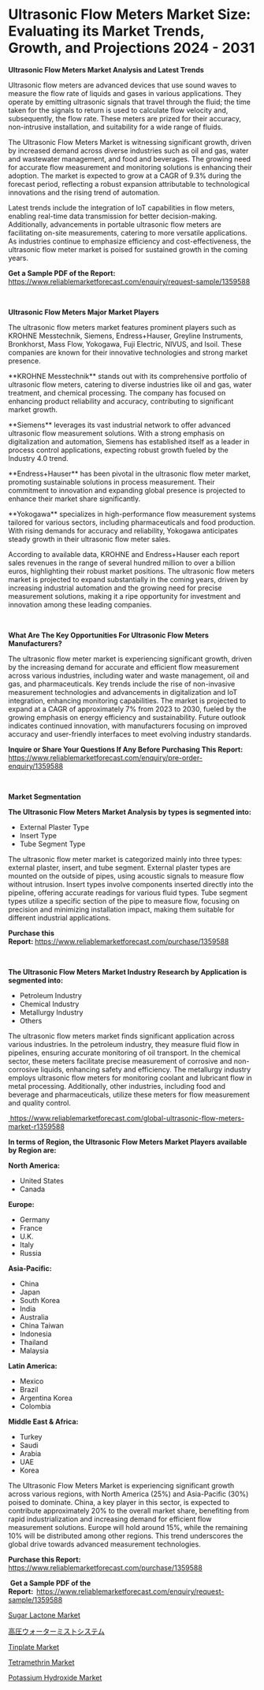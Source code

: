<p><h1>Ultrasonic Flow Meters Market Size: Evaluating its Market Trends, Growth, and Projections 2024 - 2031</h1></p><p><strong>Ultrasonic Flow Meters Market Analysis and Latest Trends</strong></p>
<p><p>Ultrasonic flow meters are advanced devices that use sound waves to measure the flow rate of liquids and gases in various applications. They operate by emitting ultrasonic signals that travel through the fluid; the time taken for the signals to return is used to calculate flow velocity and, subsequently, the flow rate. These meters are prized for their accuracy, non-intrusive installation, and suitability for a wide range of fluids.</p><p>The Ultrasonic Flow Meters Market is witnessing significant growth, driven by increased demand across diverse industries such as oil and gas, water and wastewater management, and food and beverages. The growing need for accurate flow measurement and monitoring solutions is enhancing their adoption. The market is expected to grow at a CAGR of 9.3% during the forecast period, reflecting a robust expansion attributable to technological innovations and the rising trend of automation.</p><p>Latest trends include the integration of IoT capabilities in flow meters, enabling real-time data transmission for better decision-making. Additionally, advancements in portable ultrasonic flow meters are facilitating on-site measurements, catering to more versatile applications. As industries continue to emphasize efficiency and cost-effectiveness, the ultrasonic flow meter market is poised for sustained growth in the coming years.</p></p>
<p><strong>Get a Sample PDF of the Report:&nbsp;</strong> <a href="https://www.reliablemarketforecast.com/enquiry/request-sample/1359588">https://www.reliablemarketforecast.com/enquiry/request-sample/1359588</a></p>
<p>&nbsp;</p>
<p><strong>Ultrasonic Flow Meters Major Market Players</strong></p>
<p><p>The ultrasonic flow meters market features prominent players such as KROHNE Messtechnik, Siemens, Endress+Hauser, Greyline Instruments, Bronkhorst, Mass Flow, Yokogawa, Fuji Electric, NIVUS, and Isoil. These companies are known for their innovative technologies and strong market presence.</p><p>**KROHNE Messtechnik** stands out with its comprehensive portfolio of ultrasonic flow meters, catering to diverse industries like oil and gas, water treatment, and chemical processing. The company has focused on enhancing product reliability and accuracy, contributing to significant market growth.</p><p>**Siemens** leverages its vast industrial network to offer advanced ultrasonic flow measurement solutions. With a strong emphasis on digitalization and automation, Siemens has established itself as a leader in process control applications, expecting robust growth fueled by the Industry 4.0 trend.</p><p>**Endress+Hauser** has been pivotal in the ultrasonic flow meter market, promoting sustainable solutions in process measurement. Their commitment to innovation and expanding global presence is projected to enhance their market share significantly.</p><p>**Yokogawa** specializes in high-performance flow measurement systems tailored for various sectors, including pharmaceuticals and food production. With rising demands for accuracy and reliability, Yokogawa anticipates steady growth in their ultrasonic flow meter sales.</p><p>According to available data, KROHNE and Endress+Hauser each report sales revenues in the range of several hundred million to over a billion euros, highlighting their robust market positions. The ultrasonic flow meters market is projected to expand substantially in the coming years, driven by increasing industrial automation and the growing need for precise measurement solutions, making it a ripe opportunity for investment and innovation among these leading companies.</p></p>
<p>&nbsp;</p>
<p><strong>What Are The Key Opportunities For Ultrasonic Flow Meters Manufacturers?</strong></p>
<p><p>The ultrasonic flow meter market is experiencing significant growth, driven by the increasing demand for accurate and efficient flow measurement across various industries, including water and waste management, oil and gas, and pharmaceuticals. Key trends include the rise of non-invasive measurement technologies and advancements in digitalization and IoT integration, enhancing monitoring capabilities. The market is projected to expand at a CAGR of approximately 7% from 2023 to 2030, fueled by the growing emphasis on energy efficiency and sustainability. Future outlook indicates continued innovation, with manufacturers focusing on improved accuracy and user-friendly interfaces to meet evolving industry standards.</p></p>
<p><strong>Inquire or Share Your Questions If Any Before Purchasing This Report:</strong> <a href="https://www.reliablemarketforecast.com/enquiry/pre-order-enquiry/1359588">https://www.reliablemarketforecast.com/enquiry/pre-order-enquiry/1359588</a></p>
<p>&nbsp;</p>
<p><strong>Market Segmentation</strong></p>
<p><strong>The Ultrasonic Flow Meters Market Analysis by types is segmented into:</strong></p>
<p><ul><li>External Plaster Type</li><li>Insert Type</li><li>Tube Segment Type</li></ul></p>
<p><p>The ultrasonic flow meter market is categorized mainly into three types: external plaster, insert, and tube segment. External plaster types are mounted on the outside of pipes, using acoustic signals to measure flow without intrusion. Insert types involve components inserted directly into the pipeline, offering accurate readings for various fluid types. Tube segment types utilize a specific section of the pipe to measure flow, focusing on precision and minimizing installation impact, making them suitable for different industrial applications.</p></p>
<p><strong>Purchase this Report:&nbsp;</strong><a href="https://www.reliablemarketforecast.com/purchase/1359588">https://www.reliablemarketforecast.com/purchase/1359588</a></p>
<p>&nbsp;</p>
<p><strong>The Ultrasonic Flow Meters Market Industry Research by Application is segmented into:</strong></p>
<p><ul><li>Petroleum Industry</li><li>Chemical Industry</li><li>Metallurgy Industry</li><li>Others</li></ul></p>
<p><p>The ultrasonic flow meters market finds significant application across various industries. In the petroleum industry, they measure fluid flow in pipelines, ensuring accurate monitoring of oil transport. In the chemical sector, these meters facilitate precise measurement of corrosive and non-corrosive liquids, enhancing safety and efficiency. The metallurgy industry employs ultrasonic flow meters for monitoring coolant and lubricant flow in metal processing. Additionally, other industries, including food and beverage and pharmaceuticals, utilize these meters for flow measurement and quality control.</p></p>
<p><a href="https://www.reliablemarketforecast.com/global-ultrasonic-flow-meters-market-r1359588">&nbsp;https://www.reliablemarketforecast.com/global-ultrasonic-flow-meters-market-r1359588</a></p>
<p><strong>In terms of Region, the Ultrasonic Flow Meters Market Players available by Region are:</strong></p>
<p>
    <p> <strong> North America: </strong>
        <ul>
            <li>United States</li>
            <li>Canada</li>
        </ul>
        </p> 
    <p> <strong> Europe: </strong>
        <ul>
            <li>Germany</li>
            <li>France</li>
            <li>U.K.</li>
            <li>Italy</li>
            <li>Russia</li>
        </ul>
        </p> 
    <p> <strong> Asia-Pacific: </strong>
        <ul>
            <li>China</li>
            <li>Japan</li>
            <li>South Korea</li>
            <li>India</li>
            <li>Australia</li>
            <li>China Taiwan</li>
            <li>Indonesia</li>
            <li>Thailand</li>
            <li>Malaysia</li>
        </ul>
        </p> 
    <p> <strong> Latin America: </strong>
        <ul>
            <li>Mexico</li>
            <li>Brazil</li>
            <li>Argentina Korea</li>
            <li>Colombia</li>
        </ul>
        </p> 
    <p> <strong> Middle East & Africa: </strong>
        <ul>
            <li>Turkey</li>
            <li>Saudi</li>
            <li>Arabia</li>
            <li>UAE</li>
            <li>Korea</li>
        </ul>
    </p>
    </p>
<p><p>The Ultrasonic Flow Meters Market is experiencing significant growth across various regions, with North America (25%) and Asia-Pacific (30%) poised to dominate. China, a key player in this sector, is expected to contribute approximately 20% to the overall market share, benefiting from rapid industrialization and increasing demand for efficient flow measurement solutions. Europe will hold around 15%, while the remaining 10% will be distributed among other regions. This trend underscores the global drive towards advanced measurement technologies.</p></p>
<p><strong>Purchase this Report: </strong><a href="https://www.reliablemarketforecast.com/purchase/1359588">https://www.reliablemarketforecast.com/purchase/1359588</a></p>
<p>&nbsp;<strong>Get a Sample PDF of the Report:&nbsp;&nbsp;</strong><a href="https://www.reliablemarketforecast.com/enquiry/request-sample/1359588">https://www.reliablemarketforecast.com/enquiry/request-sample/1359588</a></p>
<p><strong></strong></p>
<p><p><a href="https://www.linkedin.com/pulse/pioneering-growth-analyzing-global-sugar-lactone-market-dynamics-uivsf?trackingId=4LAW1phATVmZV5MrC%2FT%2B5w%3D%3D">Sugar Lactone Market</a></p><p><a href="https://github.com/lababdou/Market-Research-Report-List-6/blob/main/882106513036.md">高圧ウォーターミストシステム</a></p><p><a href="https://issuu.com/reportprime-2/docs/tinplate-market-size-2030.pptx_59a6b697c27be3">Tinplate Market</a></p><p><a href="https://www.linkedin.com/pulse/tetramethrin-market-outlook-complete-industry-analysis-2024-axbsf?trackingId=vXv9EwmkT1uGCS9nopSZ0w%3D%3D">Tetramethrin Market</a></p><p><a href="https://issuu.com/reportprime-2/docs/potassium-hydroxide-market-size-203_a99066f84c5a79">Potassium Hydroxide Market</a></p></p>